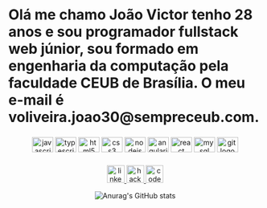 <h1 align="left">Olá me chamo João Victor tenho 28 anos e sou programador fullstack web júnior, sou formado em engenharia da computação pela faculdade CEUB de Brasília. O meu e-mail é voliveira.joao30@sempreceub.com.</h1>

###

<div align="center">
  <img src="https://cdn.jsdelivr.net/gh/devicons/devicon/icons/javascript/javascript-original.svg" height="30" width="42" alt="javascript logo"/>

  <img src="https://cdn.jsdelivr.net/gh/devicons/devicon/icons/typescript/typescript-plain.svg" height="30" width="42" alt="typescript logo"/>

  <img src="https://cdn.jsdelivr.net/gh/devicons/devicon/icons/html5/html5-original.svg" height="30" width="42" alt="html5 logo"/>

  <img src="https://cdn.jsdelivr.net/gh/devicons/devicon/icons/css3/css3-original.svg" height="30" width="42" alt="css3 logo"/>

  <img src="https://cdn.jsdelivr.net/gh/devicons/devicon/icons/nodejs/nodejs-original.svg" height="30" width="42" alt="nodejs logo"/>

  <img src="https://cdn.jsdelivr.net/gh/devicons/devicon/icons/angularjs/angularjs-original.svg" height="30" width="42" alt="angularjs logo"/>

  <img src="https://cdn.jsdelivr.net/gh/devicons/devicon/icons/react/react-original.svg" height="30" width="42" alt="react logo"/>

  <img src="https://cdn.jsdelivr.net/gh/devicons/devicon/icons/mysql/mysql-original.svg" height="30" width="42" alt="mysql logo"/>

  <img src="https://cdn.jsdelivr.net/gh/devicons/devicon/icons/git/git-original.svg" height="30" width="42" alt="git logo"/>
</div>

###

<div align="center">
  <a href="https://www.linkedin.com/in/joao-victor-campos-souza-oliveira" target="_blank" text-decoration="none">
    <img src="https://img.shields.io/static/v1?message=LinkedIn&logo=linkedin&label=&color=0077B5&logoColor=white&labelColor=&style=for-the-badge" height="35" alt="linkedin logo"/>
  </a>
  
 <a href="https://www.hackerrank.com/voliveira_joao30" target="_blank" text-decoration="none"> 
    <img src="https://img.shields.io/static/v1?message=HackerRank&logo=hackerrank&label=&color=2EC866&logoColor=white&labelColor=&style=for-the-badge" height="35" alt="hackerrank logo"/>
  </a>
 
  <a href="https://codepen.io/joaovictor1516" target="_blank"  text-decoration="none">
  <img src="https://img.shields.io/static/v1?message=Codepen&logo=codepen&label=&color=000000&logoColor=white&labelColor=&style=for-the-badge" height="35" alt="codepen logo"/>
  </a>
  
  ![Anurag's GitHub stats](https://github-readme-stats.vercel.app/api?username=joaovictor1516&show_icons=true&theme=transparent)
</div>
